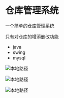 # 仓库管理系统

一个简单的仓库管理系统

只有对仓库的增添删改功能

- java
- swing 
- mysql

![本地路径](image/1.png"相对路径演示") 

![本地路径](image/2.png"相对路径演示")

![本地路径](image/3.png"相对路径演示")